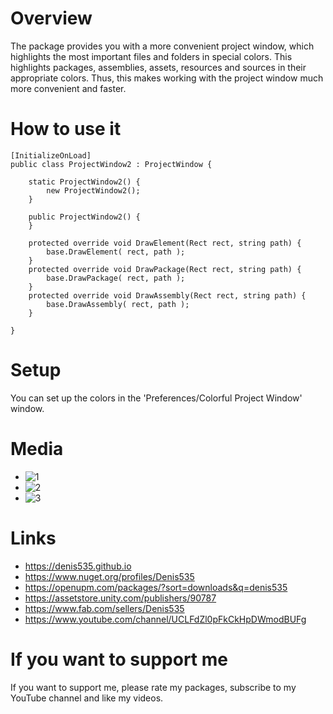 # Overview
The package provides you with a more convenient project window, which highlights the most important files and folders in special colors.
This highlights packages, assemblies, assets, resources and sources in their appropriate colors.
Thus, this makes working with the project window much more convenient and faster.

# How to use it
```
[InitializeOnLoad]
public class ProjectWindow2 : ProjectWindow {

    static ProjectWindow2() {
        new ProjectWindow2();
    }

    public ProjectWindow2() {
    }

    protected override void DrawElement(Rect rect, string path) {
        base.DrawElement( rect, path );
    }
    protected override void DrawPackage(Rect rect, string path) {
        base.DrawPackage( rect, path );
    }
    protected override void DrawAssembly(Rect rect, string path) {
        base.DrawAssembly( rect, path );
    }

}
```

# Setup
You can set up the colors in the 'Preferences/Colorful Project Window' window.

# Media
- ![1](https://github.com/Denis535/CleanArchitectureGameFramework/assets/7755015/e825a503-0649-474d-8f4e-2f770dc1fb5a)
- ![2](https://github.com/Denis535/CleanArchitectureGameFramework/assets/7755015/74f55fd5-39f9-4b1b-a662-71d52e02cae0)
- ![3](https://github.com/Denis535/CleanArchitectureGameFramework/assets/7755015/e3a77f0e-1c00-4382-b9df-bd3313dfc305)

# Links
- https://denis535.github.io
- https://www.nuget.org/profiles/Denis535
- https://openupm.com/packages/?sort=downloads&q=denis535
- https://assetstore.unity.com/publishers/90787
- https://www.fab.com/sellers/Denis535
- https://www.youtube.com/channel/UCLFdZl0pFkCkHpDWmodBUFg

# If you want to support me
If you want to support me, please rate my packages, subscribe to my YouTube channel and like my videos.
